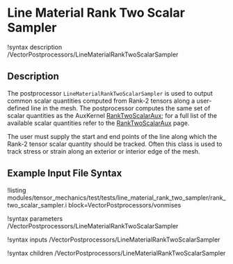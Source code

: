 # Line Material Rank Two Scalar Sampler

!syntax description /VectorPostprocessors/LineMaterialRankTwoScalarSampler

## Description

The postprocessor `LineMaterialRankTwoScalarSampler` is used to output common scalar quantities computed from Rank-2 tensors along a user-defined line in the mesh.
The postprocessor computes the same set of scalar quantities as the AuxKernel [RankTwoScalarAux](/AuxKernels/RankTwoScalarAux.md); for a full list of the available scalar quantities refer to the [RankTwoScalarAux](/AuxKernels/RankTwoScalarAux.md) page.

The user must supply the start and end points of the line along which the Rank-2 tensor scalar quantity should be tracked.
Often this class is used to track stress or strain along an exterior or interior edge of the mesh.

## Example Input File Syntax

!listing modules/tensor_mechanics/test/tests/line_material_rank_two_sampler/rank_two_scalar_sampler.i block=VectorPostprocessors/vonmises

!syntax parameters /VectorPostprocessors/LineMaterialRankTwoScalarSampler

!syntax inputs /VectorPostprocessors/LineMaterialRankTwoScalarSampler

!syntax children /VectorPostprocessors/LineMaterialRankTwoScalarSampler
